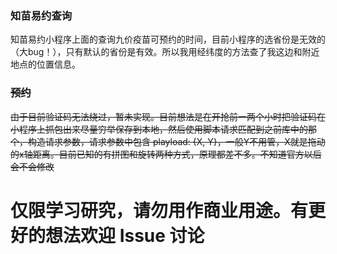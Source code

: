 ### 知苗易约查询

知苗易约小程序上面的查询九价疫苗可预约的时间，目前小程序的选省份是无效的（大bug！），只有默认的省份是有效。所以我用经纬度的方法查了我这边和附近地点的位置信息。

### <s>预约</s>

<s>由于目前验证码无法绕过，暂未实现。目前想法是在开抢前一两个小时把验证码在小程序上抓包出来尽量穷举保存到本地，然后使用脚本请求匹配到之前库中的那个，构造请求参数，请求参数中包含 playload: {X, Y}，一般Y不用管，X就是拖动的x轴距离。目前已知的有拼图和旋转两种方式，原理都差不多。不知道官方以后会不会修改</s>

# 仅限学习研究，请勿用作商业用途。有更好的想法欢迎 Issue 讨论